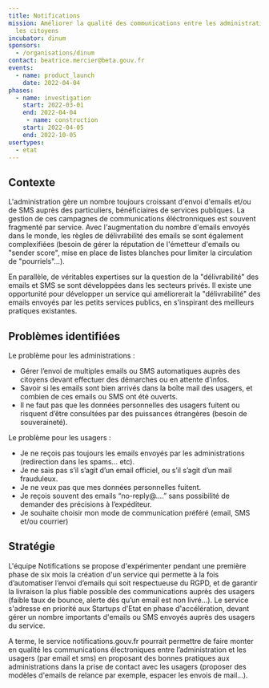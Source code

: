 ```yaml
---
title: Notifications
mission: Améliorer la qualité des communications entre les administrations et
  les citoyens
incubator: dinum
sponsors:
  - /organisations/dinum
contact: beatrice.mercier@beta.gouv.fr
events:
  - name: product_launch
    date: 2022-04-04
phases:
  - name: investigation
    start: 2022-03-01
    end: 2022-04-04
     - name: construction
    start: 2022-04-05
    end: 2022-10-05
usertypes:
  - etat
---
```


## Contexte

L'administration gère un nombre toujours croissant d'envoi d'emails et/ou de SMS auprès des particuliers, bénéficiaires de services publiques. La gestion de ces campagnes de communications éléctronniques est souvent fragmenté par service. Avec l'augmentation du nombre d'emails envoyés dans le monde, les règles de délivrabilité des emails se sont également complexifiées (besoin de gérer la réputation de l'émetteur d'emails ou "sender score", mise en place de listes blanches pour limiter la circulation de "pourriels"...).  

En parallèle, de véritables expertises sur la question de la "délivrabilité" des emails et SMS se sont développées dans les secteurs privés. Il existe une opportunité pour développer un service qui améliorerait la "délivrabilité" des emails envoyés par les petits services publics, en s'inspirant des meilleurs pratiques existantes. 

## Problèmes identifiées

Le problème pour les administrations : 
- Gérer l’envoi de multiples emails ou SMS automatiques auprès des citoyens devant effectuer des démarches ou en attente d’infos. 
- Savoir si les emails sont bien arrivés dans la boîte mail des usagers, et combien de ces emails ou SMS ont été ouverts.
- Il ne faut pas que les données personnelles des usagers fuitent ou risquent d’être consultées par des puissances étrangères (besoin de souveraineté). 

Le problème pour les usagers : 
- Je ne reçois pas toujours les emails envoyés par les administrations (redirection dans les spams… etc). 
- Je ne sais pas s’il s’agit d’un email officiel, ou s’il s’agit d’un mail frauduleux. 
- Je ne veux pas que mes données personnelles fuitent.  
- Je reçois souvent des emails “no-reply@....” sans possibilité de demander des précisions à l’expéditeur. 
- Je souhaite choisir mon mode de communication préféré (email, SMS et/ou courrier)

## Stratégie
L'équipe Notifications se propose d'expérimenter pendant une première phase de six mois la création d'un service qui permette à la fois d’automatiser l’envoi d’emails qui soit respectueuse du RGPD, et de garantir la livraison la plus fiable possible des communications auprès des usagers (faible taux de bounce, alerte dès qu’un email est non livré…). Le service s'adresse en priorité aux Startups d'Etat en phase d'accélération, devant gérer un nombre importants d'emails ou SMS envoyés auprès des usagers du service. 

A terme, le service notifications.gouv.fr pourrait permettre de faire monter en qualité les communications électroniques entre l’administration et les usagers (par email et sms) en proposant des bonnes pratiques aux administrations dans la prise de contact avec les usagers (proposer des modèles d'emails de relance par exemple, espacer les envois de mail…).
